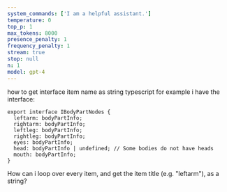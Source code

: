 ```yaml
---
system_commands: ['I am a helpful assistant.']
temperature: 0
top_p: 1
max_tokens: 8000
presence_penalty: 1
frequency_penalty: 1
stream: true
stop: null
n: 1
model: gpt-4
---
```


how to get interface item name as string typescript for example i have the interface:
```tsx
export interface IBodyPartNodes {
  leftarm: bodyPartInfo;
  rightarm: bodyPartInfo;
  leftleg: bodyPartInfo;
  rightleg: bodyPartInfo;
  eyes: bodyPartInfo;
  head: bodyPartInfo | undefined; // Some bodies do not have heads
  mouth: bodyPartInfo;
}
```
How can i loop over every item, and get the item title (e.g. "leftarm"), as a string?